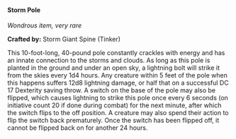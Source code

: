 #### Storm Pole
_Wondrous item, very rare_

**Crafted by:** Storm Giant Spine (Tinker)

This 10-foot-long, 40-pound pole constantly crackles with energy and has an innate connection to the storms and clouds. As long as this pole is planted in the ground and under an open sky, a lightning bolt will strike it from the skies every 1d4 hours. Any creature within 5 feet of the pole when this happens suffers 12d8 lightning damage, or half that on a successful DC 17 Dexterity saving throw.
A switch on the base of the pole may also be flipped, which causes lightning to strike this pole once every 6 seconds (on initiative count 20 if done during combat) for the next minute, after which the switch flips to the off position. A creature may also spend their action to flip the switch back prematurely. Once the switch has been flipped off, it cannot be flipped back on for another 24 hours.